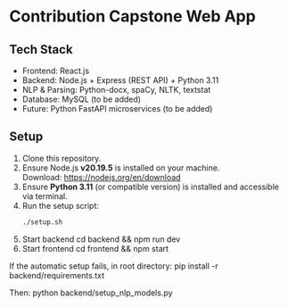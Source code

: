 # Contribution Capstone Web App

## Tech Stack
- Frontend: React.js
- Backend: Node.js + Express (REST API) + Python 3.11
- NLP & Parsing: Python-docx, spaCy, NLTK, textstat
- Database: MySQL (to be added)
- Future: Python FastAPI microservices (to be added)

## Setup
1. Clone this repository.
2. Ensure Node.js **v20.19.5** is installed on your machine.  
   Download: https://nodejs.org/en/download
3. Ensure **Python 3.11** (or compatible version) is installed and accessible via terminal.
4. Run the setup script:
   ```bash
   ./setup.sh

5. Start backend
cd backend && npm run dev
6. Start frontend
cd frontend && npm start

If the automatic setup fails, in root directory:
pip install -r backend/requirements.txt

Then:
python backend/setup_nlp_models.py